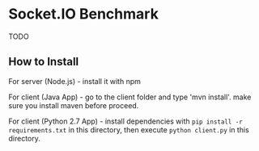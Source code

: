 # Socket.IO Benchmark

TODO

## How to Install

For server (Node.js) - install it with npm

For client (Java App) - go to the client folder and type 'mvn install'. make sure you install maven before proceed.  

For client (Python 2.7 App) - install dependencies with `pip install -r requirements.txt` in this directory, then execute `python client.py` in this directory.
